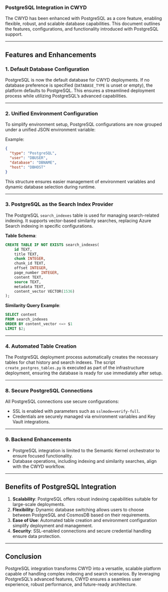 ### PostgreSQL Integration in CWYD

The CWYD has been enhanced with PostgreSQL as a core feature, enabling flexible, robust, and scalable database capabilities. This document outlines the features, configurations, and functionality introduced with PostgreSQL support.

---

## Features and Enhancements

### 1. **Default Database Configuration**
PostgreSQL is now the default database for CWYD deployments. If no database preference is specified (`DATABASE_TYPE` is unset or empty), the platform defaults to PostgreSQL. This ensures a streamlined deployment process while utilizing PostgreSQL’s advanced capabilities.

---

### 2. **Unified Environment Configuration**
To simplify environment setup, PostgreSQL configurations are now grouped under a unified JSON environment variable:

Example:
```json
{
  "type": "PostgreSQL",
  "user": "DBUSER",
  "database": "DBNAME",
  "host": "DBHOST"
}
```
This structure ensures easier management of environment variables and dynamic database selection during runtime.

---

### 3. **PostgreSQL as the Search Index Provider**
The PostgreSQL `search_indexes` table is used for managing search-related indexing. It supports vector-based similarity searches, replacing Azure Search indexing in specific configurations.

**Table Schema**:
```sql
CREATE TABLE IF NOT EXISTS search_indexes(
    id TEXT,
    title TEXT,
    chunk INTEGER,
    chunk_id TEXT,
    offset INTEGER,
    page_number INTEGER,
    content TEXT,
    source TEXT,
    metadata TEXT,
    content_vector VECTOR(1536)
);
```

**Similarity Query Example**:
```sql
SELECT content
FROM search_indexes
ORDER BY content_vector <=> $1
LIMIT $2;
```


---

### 4. **Automated Table Creation**
The PostgreSQL deployment process automatically creates the necessary tables for chat history and search indexes. The script `create_postgres_tables.py` is executed as part of the infrastructure deployment, ensuring the database is ready for use immediately after setup.

---

### 8. **Secure PostgreSQL Connections**
All PostgreSQL connections use secure configurations:
- SSL is enabled with parameters such as `sslmode=verify-full`.
- Credentials are securely managed via environment variables and Key Vault integrations.

---

### 9. **Backend Enhancements**
- PostgreSQL integration is limited to the Semantic Kernel orchestrator to ensure focused functionality.
- Database operations, including indexing and similarity searches, align with the CWYD workflow.

---

## Benefits of PostgreSQL Integration
1. **Scalability**: PostgreSQL offers robust indexing capabilities suitable for large-scale deployments.
2. **Flexibility**: Dynamic database switching allows users to choose between PostgreSQL and CosmosDB based on their requirements.
3. **Ease of Use**: Automated table creation and environment configuration simplify deployment and management.
4. **Security**: SSL-enabled connections and secure credential handling ensure data protection.


---

## Conclusion
PostgreSQL integration transforms CWYD into a versatile, scalable platform capable of handling complex indexing and search scenarios. By leveraging PostgreSQL’s advanced features, CWYD ensures a seamless user experience, robust performance, and future-ready architecture.
